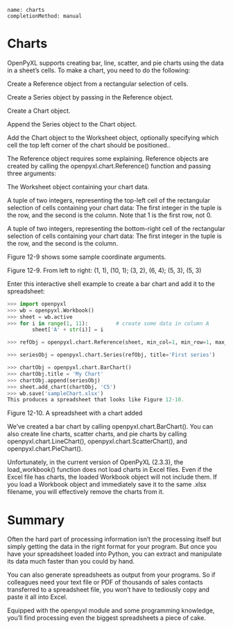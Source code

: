```ngMeta
name: charts
completionMethod: manual
```
# Charts
OpenPyXL supports creating bar, line, scatter, and pie charts using the data in a sheet’s cells. To make a chart, you need to do the following:

Create a Reference object from a rectangular selection of cells.

Create a Series object by passing in the Reference object.

Create a Chart object.

Append the Series object to the Chart object.

Add the Chart object to the Worksheet object, optionally specifying which cell the top left corner of the chart should be positioned..

The Reference object requires some explaining. Reference objects are created by calling the openpyxl.chart.Reference() function and passing three arguments:

The Worksheet object containing your chart data.

A tuple of two integers, representing the top-left cell of the rectangular selection of cells containing your chart data: The first integer in the tuple is the row, and the second is the column. Note that 1 is the first row, not 0.

A tuple of two integers, representing the bottom-right cell of the rectangular selection of cells containing your chart data: The first integer in the tuple is the row, and the second is the column.

Figure 12-9 shows some sample coordinate arguments.

<!-- ![image](assets/000047.jpg)
 -->
Figure 12-9. From left to right: (1, 1), (10, 1); (3, 2), (6, 4); (5, 3), (5, 3)

Enter this interactive shell example to create a bar chart and add it to the spreadsheet:

```python
>>> import openpyxl
>>> wb = openpyxl.Workbook()
>>> sheet = wb.active
>>> for i in range(1, 11):         # create some data in column A
        sheet['A' + str(i)] = i

>>> refObj = openpyxl.chart.Reference(sheet, min_col=1, min_row=1, max_col=1, max_row=10)

>>> seriesObj = openpyxl.chart.Series(refObj, title='First series')

>>> chartObj = openpyxl.chart.BarChart()
>>> chartObj.title = 'My Chart'
>>> chartObj.append(seriesObj)
>>> sheet.add_chart(chartObj, 'C5')
>>> wb.save('sampleChart.xlsx')
This produces a spreadsheet that looks like Figure 12-10.
```

<!-- ![image](assets/000028.jpg)
 -->
Figure 12-10. A spreadsheet with a chart added

We’ve created a bar chart by calling openpyxl.chart.BarChart(). You can also create line charts, scatter charts, and pie charts by calling openpyxl.chart.LineChart(), openpyxl.chart.ScatterChart(), and openpyxl.chart.PieChart().

Unfortunately, in the current version of OpenPyXL (2.3.3), the load_workbook() function does not load charts in Excel files. Even if the Excel file has charts, the loaded Workbook object will not include them. If you load a Workbook object and immediately save it to the same .xlsx filename, you will effectively remove the charts from it.

# Summary
Often the hard part of processing information isn’t the processing itself but simply getting the data in the right format for your program. But once you have your spreadsheet loaded into Python, you can extract and manipulate its data much faster than you could by hand.

You can also generate spreadsheets as output from your programs. So if colleagues need your text file or PDF of thousands of sales contacts transferred to a spreadsheet file, you won’t have to tediously copy and paste it all into Excel.

Equipped with the openpyxl module and some programming knowledge, you’ll find processing even the biggest spreadsheets a piece of cake.